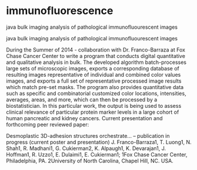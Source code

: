 immunofluorescence
==================

java bulk imaging analysis of pathological immunofluourescent images


java bulk imaging analysis of pathological immunofluourescent images

During the Summer of 2014 - collaboration with Dr. Franco-Barraza at Fox Chase Cancer Center to write a program that conducts digital quantitative and qualitative analysis in bulk. The developed algorithm batch-processes large sets of microscopic images, exports a corresponding database of resulting images representative of individual and combined color values images, and exports a full set of representative processed image results which match pre-set masks. The program also provides quantitative data such as specific and combinatorial customized color locations, intensities, averages, areas, and more, which can then be processed by a biostatistician. In this particular work, the output is being used to assess clinical relevance of particular protein marker levels in a large cohort of human pancreatic and kidney cancers.
Current presentation and forthcoming peer reviewed paper:

Desmoplastic 3D-adhesion structures orchestrate... – publication in progress (current poster and presentation) J. Franco-Barraza1, T. Luong1, N. Shah1, R. Madhani1, G. Cukierman2, K. Alpaugh1, K. Devarajan1, J. Hoffman1, R. Uzzo1, E. Dulaimi1, E. Cukierman1; 1Fox Chase Cancer Center, Philadelphia, PA. 2University of North Carolina, Chapel Hill, NC. USA.
